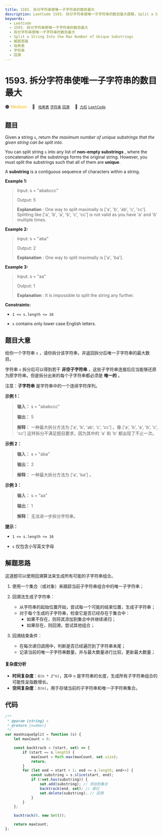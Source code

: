 ```yaml
---
title: 1593. 拆分字符串使唯一子字符串的数目最大
description: LeetCode 1593. 拆分字符串使唯一子字符串的数目最大题解，Split a String Into the Max Number of Unique Substrings，包含解题思路、复杂度分析以及完整的 JavaScript 代码实现。
keywords:
  - LeetCode
  - 1593. 拆分字符串使唯一子字符串的数目最大
  - 拆分字符串使唯一子字符串的数目最大
  - Split a String Into the Max Number of Unique Substrings
  - 解题思路
  - 哈希表
  - 字符串
  - 回溯
---
```


# 1593. 拆分字符串使唯一子字符串的数目最大

🟠 <font color=#ffb800>Medium</font>&emsp; 🔖&ensp; [`哈希表`](/tag/hash-table.md) [`字符串`](/tag/string.md) [`回溯`](/tag/backtracking.md)&emsp; 🔗&ensp;[`力扣`](https://leetcode.cn/problems/split-a-string-into-the-max-number-of-unique-substrings) [`LeetCode`](https://leetcode.com/problems/split-a-string-into-the-max-number-of-unique-substrings)

## 题目

Given a string `s`, return _the maximum number of unique substrings that the
given string can be split into_.

You can split string `s` into any list of **non-empty substrings** , where the
concatenation of the substrings forms the original string. However, you must
split the substrings such that all of them are **unique**.

A **substring** is a contiguous sequence of characters within a string.

**Example 1:**

> Input: s = "ababccc"
>
> Output: 5
>
> **Explanation** : One way to split maximally is ['a', 'b', 'ab', 'c', 'cc']. Splitting like ['a', 'b', 'a', 'b', 'c', 'cc'] is not valid as you have 'a' and 'b' multiple times.

**Example 2:**

> Input: s = "aba"
>
> Output: 2
>
> **Explanation** : One way to split maximally is ['a', 'ba'].

**Example 3:**

> Input: s = "aa"
>
> Output: 1
>
> **Explanation** : It is impossible to split the string any further.

**Constraints:**

- `1 <= s.length <= 16`

- `s` contains only lower case English letters.

## 题目大意

给你一个字符串 `s` ，请你拆分该字符串，并返回拆分后唯一子字符串的最大数目。

字符串 `s` 拆分后可以得到若干 **非空子字符串** ，这些子字符串连接后应当能够还原为原字符串。但是拆分出来的每个子字符串都必须是 **唯一的** 。

注意：**子字符串** 是字符串中的一个连续字符序列。

**示例 1：**

> **输入：** s = "ababccc"
>
> **输出：** 5
>
> **解释：** 一种最大拆分方法为 ['a', 'b', 'ab', 'c', 'cc'] 。像 ['a', 'b', 'a', 'b', 'c', 'cc'] 这样拆分不满足题目要求，因为其中的 'a' 和 'b' 都出现了不止一次。

**示例 2：**

> **输入：** s = "aba"
>
> **输出：** 2
>
> **解释：** 一种最大拆分方法为 ['a', 'ba'] 。

**示例 3：**

> **输入：** s = "aa"
>
> **输出：** 1
>
> **解释：** 无法进一步拆分字符串。

**提示：**

- `1 <= s.length <= 16`

- `s` 仅包含小写英文字母

## 解题思路

这道题可以使用回溯算法来生成所有可能的子字符串组合。

1. 使用一个集合（或对象）来跟踪当前子字符串组合中的唯一子字符串；

2. 回溯法生成子字符串：

   - 从字符串的起始位置开始，尝试每一个可能的结束位置，生成子字符串；
   - 对于每个生成的子字符串，检查它是否已经存在于集合中：
     - 如果不存在，则将其添加到集合中并继续递归；
     - 如果存在，则回溯，尝试其他组合；

3. 回溯结束条件：
   - 在每次递归调用中，判断是否已经遍历到了字符串末尾；
   - 记录当前的唯一子字符串数量，并与最大数量进行比较，更新最大数量；

#### 复杂度分析

- **时间复杂度**：`O(n * 2^n)`，其中 `n` 是字符串的长度，生成所有子字符串组合的可能性呈指数增长。
- **空间复杂度**：`O(n)`，用于存储当前的子字符串和唯一子字符串集合。

## 代码

```javascript
/**
 * @param {string} s
 * @return {number}
 */
var maxUniqueSplit = function (s) {
	let maxCount = 0;

	const backtrack = (start, set) => {
		if (start == s.length) {
			maxCount = Math.max(maxCount, set.size);
			return;
		}
		for (let end = start + 1; end <= s.length; end++) {
			const substring = s.slice(start, end);
			if (!set.has(substring)) {
				set.add(substring); // 添加到集合
				backtrack(end, set); // 递归
				set.delete(substring); // 回溯
			}
		}
	};

	backtrack(0, new Set());

	return maxCount;
};
```

